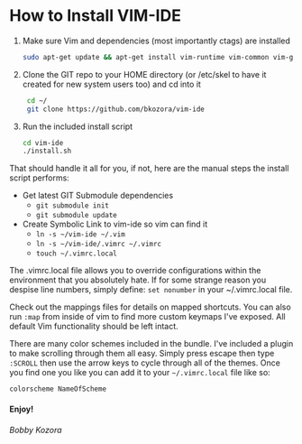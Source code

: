 # How to Install VIM-IDE #

1. Make sure Vim and dependencies (most importantly ctags) are installed
   ```sh
   sudo apt-get update && apt-get install vim-runtime vim-common vim-gui-common vim-tiny curl exuberant-ctags
   ```
2. Clone the GIT repo to your HOME directory (or /etc/skel to have it created for new system users too) and cd into it
   ```sh
    cd ~/
    git clone https://github.com/bkozora/vim-ide
    ```
3. Run the included install script
   ```sh
   cd vim-ide
   ./install.sh
   ```

That should handle it all for you, if not, here are the manual steps the install script performs:

- Get latest GIT Submodule dependencies
  - ```git submodule init```
  - ```git submodule update```
- Create Symbolic Link to vim-ide so vim can find it
  - ```ln -s ~/vim-ide ~/.vim```
  - ```ln -s ~/vim-ide/.vimrc ~/.vimrc```
  - ```touch ~/.vimrc.local```

The .vimrc.local file allows you to override configurations within the environment
that you absolutely hate. If for some strange reason you despise line numbers, simply
define: ```set nonumber``` in your ~/.vimrc.local file.

Check out the mappings files for details on mapped shortcuts. You can also run ```:map``` from inside of vim to find more custom keymaps I've exposed. All default Vim functionality should be left intact.

There are many color schemes included in the bundle. I've included a plugin to
make scrolling through them all easy. Simply press escape then type ```:SCROLL``` then use the arrow keys to cycle through all of the themes. Once you find one you like you can add it to your ```~/.vimrc.local``` file like so:

```colorscheme NameOfScheme```

#### Enjoy!

###### Bobby Kozora
